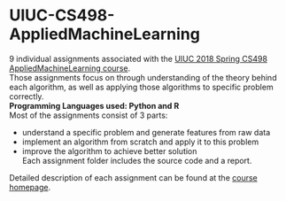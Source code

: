 # UIUC-CS498-AppliedMachineLearning

9 individual assignments associated with the [UIUC 2018 Spring CS498 AppliedMachineLearning course](http://luthuli.cs.uiuc.edu/~daf/courses/AML-18/aml-home.html).  
Those assignments focus on through understanding of the theory behind each algorithm, as well as applying those algorithms to specific problem correctly.  
**Programming Languages used: Python and R**  
Most of the assignments consist of 3 parts:
* understand a specific problem and generate features from raw data
* implement an algorithm from scratch and apply it to this problem
* improve the algorithm to achieve better solution  
Each assignment folder includes the source code and a report.  

Detailed description of each assignment can be found at the [course homepage](http://luthuli.cs.uiuc.edu/~daf/courses/AML-18/AML-HW-1.html).


